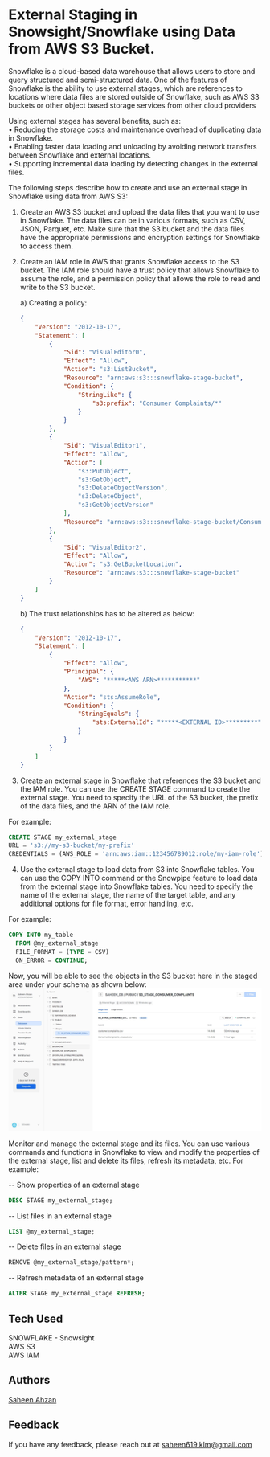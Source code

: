 # External Staging in Snowsight/Snowflake using Data from AWS S3 Bucket.

Snowflake is a cloud-based data warehouse that allows users to store and query structured and semi-structured data. One of the features of Snowflake is the ability to use external stages, which are references to locations where data files are stored outside of Snowflake, such as AWS S3 buckets or other object based storage services from other cloud providers   

Using external stages has several benefits, such as:   
• Reducing the storage costs and maintenance overhead of duplicating data in Snowflake.   
• Enabling faster data loading and unloading by avoiding network transfers between Snowflake and external locations.   
• Supporting incremental data loading by detecting changes in the external files.   

The following steps describe how to create and use an external stage in Snowflake using data from AWS S3:
    
1) Create an AWS S3 bucket and upload the data files that you want to use in Snowflake. The data files can be in various formats, such as CSV, JSON, Parquet, etc. Make sure that the S3 bucket and the data files have the appropriate permissions and encryption settings for Snowflake to access them.   

2) Create an IAM role in AWS that grants Snowflake access to the S3 bucket. The IAM role should have a trust policy that allows Snowflake to assume the role, and a permission policy that allows the role to read and write to the S3 bucket.        
    
    a) Creating a policy:
    ```JSON
    {
        "Version": "2012-10-17",
        "Statement": [
            {
                "Sid": "VisualEditor0",
                "Effect": "Allow",
                "Action": "s3:ListBucket",
                "Resource": "arn:aws:s3:::snowflake-stage-bucket",
                "Condition": {
                    "StringLike": {
                        "s3:prefix": "Consumer Complaints/*"
                    }
                }
            },
            {
                "Sid": "VisualEditor1",
                "Effect": "Allow",
                "Action": [
                    "s3:PutObject",
                    "s3:GetObject",
                    "s3:DeleteObjectVersion",
                    "s3:DeleteObject",
                    "s3:GetObjectVersion"
                ],
                "Resource": "arn:aws:s3:::snowflake-stage-bucket/Consumer Complaints/*"
            },
            {
                "Sid": "VisualEditor2",
                "Effect": "Allow",
                "Action": "s3:GetBucketLocation",
                "Resource": "arn:aws:s3:::snowflake-stage-bucket"
            }
        ]
    }
    ```   
    b) The trust relationships has to be altered as below:   
    ```JSON
    {
        "Version": "2012-10-17",
        "Statement": [
            {
                "Effect": "Allow",
                "Principal": {
                    "AWS": "*****<AWS ARN>***********"
                },
                "Action": "sts:AssumeRole",
                "Condition": {
                    "StringEquals": {
                        "sts:ExternalId": "*****<EXTERNAL ID>*********"
                    }
                }
            }
        ]
    }
    ```

3) Create an external stage in Snowflake that references the S3 bucket and the IAM role. You can use the CREATE STAGE command to create the external stage. You need to specify the URL of the S3 bucket, the prefix of the data files, and the ARN of the IAM role.
   
For example:
```SQL
CREATE STAGE my_external_stage
URL = 's3://my-s3-bucket/my-prefix'
CREDENTIALS = (AWS_ROLE = 'arn:aws:iam::123456789012:role/my-iam-role');
```

4) Use the external stage to load data from S3 into Snowflake tables. You can use the COPY INTO command or the Snowpipe feature to load data from the external stage into Snowflake tables. You need to specify the name of the external stage, the name of the target table, and any additional options for file format, error handling, etc.    

For example:
```SQL
COPY INTO my_table
  FROM @my_external_stage
  FILE_FORMAT = (TYPE = CSV)
  ON_ERROR = CONTINUE;
```
Now, you will be able to see the objects in the S3 bucket here in the staged area under your schema as shown below:   
![StagedFilesInSnowflake](https://github.com/saheen619/External-Staging-in-Snowflake/blob/main/Snips/Externally%20Staged%20Content%20from%20S3%20in%20Snowflake.JPG?raw=true)


Monitor and manage the external stage and its files. You can use various commands and functions in Snowflake to view and modify the properties of the external stage, list and delete its files, refresh its metadata, etc. For example:

-- Show properties of an external stage   
```SQL
DESC STAGE my_external_stage;
```

-- List files in an external stage   
```SQL
LIST @my_external_stage;
```

-- Delete files in an external stage   
```SQL
REMOVE @my_external_stage/pattern*;
```
-- Refresh metadata of an external stage   
```SQL
ALTER STAGE my_external_stage REFRESH;
```
## Tech Used

SNOWFLAKE - Snowsight   
AWS S3    
AWS IAM   

## Authors

[Saheen Ahzan](https://github.com/saheen619)


## Feedback

If you have any feedback, please reach out at saheen619.klm@gmail.com
